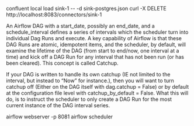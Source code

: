 confluent local load sink-1 -- -d sink-postgres.json
curl -X DELETE http://localhost:8083/connectors/sink-1

An Airflow DAG with a start_date, possibly an end_date, and a schedule_interval defines a series of intervals which the scheduler turn into individual Dag Runs and execute. A key capability of Airflow is that these DAG Runs are atomic, idempotent items, and the scheduler, by default, will examine the lifetime of the DAG (from start to end/now, one interval at a time) and kick off a DAG Run for any interval that has not been run (or has been cleared). This concept is called Catchup.

If your DAG is written to handle its own catchup (IE not limited to the interval, but instead to “Now” for instance.), then you will want to turn catchup off (Either on the DAG itself with dag.catchup = False) or by default at the configuration file level with catchup_by_default = False. What this will do, is to instruct the scheduler to only create a DAG Run for the most current instance of the DAG interval series.


airflow webserver -p 8081
airflow scheduler 